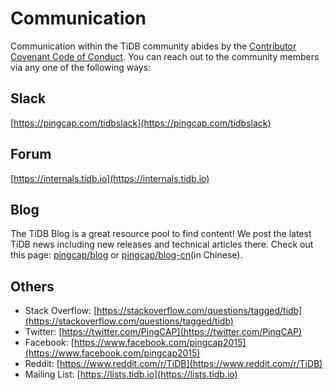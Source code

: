 # Communication

Communication within the TiDB community abides by the [Contributor Covenant
Code of Conduct](./CODE_OF_CONDUCT.md). You can reach out to the community
members via any one of the following ways:

## Slack

[https://pingcap.com/tidbslack](https://pingcap.com/tidbslack)

## Forum

[https://internals.tidb.io](https://internals.tidb.io)

## Blog

The TiDB Blog is a great resource pool to find content! We post the latest TiDB
news including new releases and technical articles there. Check out this page:
[pingcap/blog](https://pingcap.com/blog) or [pingcap/blog-cn](https://pingcap.com/blog-cn)(in Chinese).

## Others

* Stack Overflow: [https://stackoverflow.com/questions/tagged/tidb](https://stackoverflow.com/questions/tagged/tidb)
* Twitter: [https://twitter.com/PingCAP](https://twitter.com/PingCAP)
* Facebook: [https://www.facebook.com/pingcap2015](https://www.facebook.com/pingcap2015)
* Reddit: [https://www.reddit.com/r/TiDB](https://www.reddit.com/r/TiDB)
* Mailing List: [https://lists.tidb.io](https://lists.tidb.io)
